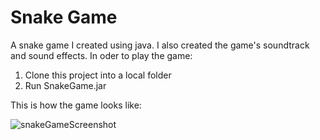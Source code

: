 # Snake Game
A snake game I created using java. I also created the game's soundtrack and sound effects. 
In oder to play the game:
  1) Clone this project into a local folder
  2) Run SnakeGame.jar
  
This is how the game looks like:


![snakeGameScreenshot](https://user-images.githubusercontent.com/110430201/182257770-25cfdc52-9f1c-4764-96c2-e86b2116dd06.jpg)
